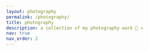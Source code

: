 ```yaml
---
layout: photography
permalink: /photography/
title: photography
description: a collection of my photography work 📸️ ✈️
nav: true
nav_order: 2
---
```


